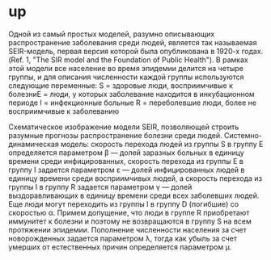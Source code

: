 # up
Одной из самый простых моделей, разумно описывающих распространение заболевания среди людей, является так называемая SEIR-модель, первая версия которой была опубликована в 1920-х годах. (Ref. 1, "The SIR model and the Foundation of Public Health"). В рамках этой модели все население во время эпидемии делится на четыре группы, и для описания численности каждой группы используются следующие переменные:
S = здоровые люди, восприимчивые к болезниE = люди, у которых заболевание находится в инкубационном периоде
I = инфекционные больные
R = переболевшие люди, более не восприимчивые к заболеванию

Схематическое изображение модели SEIR, позволяющей строить разумные прогнозы распространение болезни среди людей.
Системно-динамическая модель: скорость перехода людей из группы S в группу E определяется параметром β — долей заразных больных в единицу времени среди инфицированных, скорость перехода из группы Е в группу I задается параметром ε — долей инфицированных людей в единицу времени среди восприимчивых людей, а скорость перехода из группы I в группу R задается параметром γ — долей выздоравливающих в единицу времени среди всех заболевших людей. Еще люди могут переходить из группы I в группу D (погибшие) со скоростью α. Примем допущение, что люди в группе R приобретают иммунитет к болезни и поэтому не возвращаются в группу S на всем протяжении эпидемии. Пополнение численности населения за счет новорожденных задается параметром λ, тогда как убыль за счет умерших от естественных причин определяется параметром μ.
